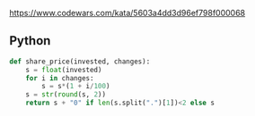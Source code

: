 https://www.codewars.com/kata/5603a4dd3d96ef798f000068

## Python
```python
def share_price(invested, changes):
    s = float(invested)
    for i in changes:
        s = s*(1 + i/100)
    s = str(round(s, 2))
    return s + "0" if len(s.split(".")[1])<2 else s
```